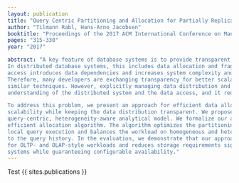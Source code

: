```yaml
---
layout: publication
title: "Query Centric Partitioning and Allocation for Partially Replicated Database Systems"
author: "Tilmann Rabl, Hans-Arno Jacobsen"
booktitle: "Proceedings of the 2017 ACM International Conference on Management of Data"
pages: "315-330"
year: "2017"

abstract: "A key feature of database systems is to provide transparent access to stored data. 
In distributed database systems, this includes data allocation and fragmentation. Transparent 
access introduces data dependencies and increases system complexity and inter-process communication. 
Therefore, many developers are exchanging transparency for better scalability using sharding and 
similar techniques. However, explicitly managing data distribution and data flow requires a deep 
understanding of the distributed system and the data access, and it reduces the possibilities for optimizations.

To address this problem, we present an approach for efficient data allocation that features good 
scalability while keeping the data distribution transparent. We propose a workload-aware, 
query-centric, heterogeneity-aware analytical model. We formalize our approach and present an 
efficient allocation algorithm. The algorithm optimizes the partitioning and data layout for 
local query execution and balances the workload on homogeneous and heterogeneous systems according 
to the query history. In the evaluation, we demonstrate that our approach scales well in performance 
for OLTP- and OLAP-style workloads and reduces storage requirements significantly over replicated 
systems while guaranteeing configurable availability."
---
```


Test
{{ sites.publications }}
